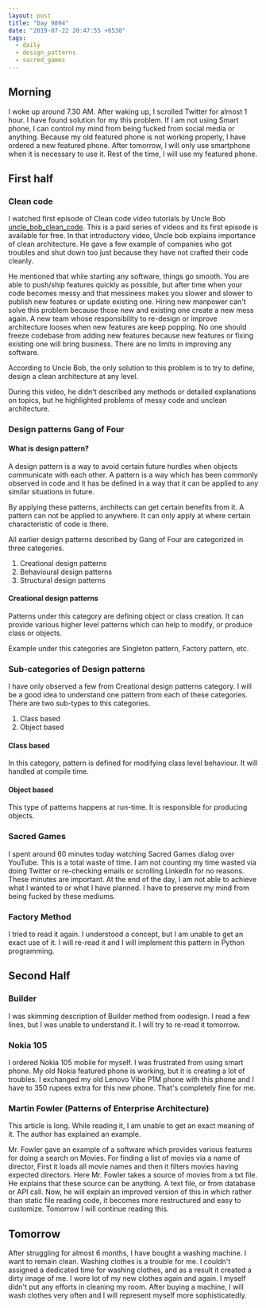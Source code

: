 ```yaml
---
layout: post
title: "Day 9894"
date: "2019-07-22 20:47:55 +0530"
tags:
  - daily
  - design_patterns
  - sacred_games
---
```


## Morning

I woke up around 7.30 AM. After waking up, I scrolled Twitter for almost 1 hour.
I have found solution for my this problem. If I am not using Smart phone, I can
control my mind from being fucked from social media or anything. Because my old
featured phone is not working properly, I have ordered a new featured phone.
After tomorrow, I will only use smartphone when it is necessary to use it. Rest
of the time, I will use my featured phone.


## First half

### Clean code

I watched first episode of Clean code video tutorials by Uncle Bob
[uncle_bob_clean_code].  This is a paid series of videos and its first episode
is available for free. In that introductory video, Uncle bob explains importance
of clean architecture. He gave a few example of companies who got troubles and
shut down too just because they have not crafted their code cleanly.

He mentioned that while starting any software, things go smooth. You are able to
push/ship features quickly as possible, but after time when your code becomes
messy and that messiness makes you slower and slower to publish new features or
update existing one. Hiring new manpower can't solve this problem because those
new and existing one create a new mess again. A new team whose responsibility to
re-design or improve architecture looses when new features are keep popping. No
one should freeze codebase from adding new features because new features or
fixing existing one will bring business. There are no limits in improving any
software.

According to Uncle Bob, the only solution to this problem is to try to define,
design a clean architecture at any level.

During this video, he didn't described any methods or detailed explanations on
topics, but he highlighted problems of messy code and unclean architecture.


### Design patterns Gang of Four

#### What is design pattern?

A design pattern is a way to avoid certain future hurdles when objects
communicate with each other. A pattern is a way which has been commonly observed
in code and it has be defined in a way that it can be applied to any similar
situations in future.

By applying these patterns, architects can get certain benefits from it. A
pattern can not be applied to anywhere. It can only apply at where certain
characteristic of code is there.

All earlier design patterns described by Gang of Four are categorized in three
categories.

1. Creational design patterns
2. Behavioural design patterns
3. Structural design patterns


#### Creational design patterns

Patterns under this category are defining object or class creation. It can
provide various higher level patterns which can help to modify, or produce class
or objects.

Example under this categories are Singleton pattern, Factory pattern, etc.

### Sub-categories of Design patterns

I have only observed a few from Creational design patterns category. I will be a
good idea to understand one pattern from each of these categories. There are two
sub-types to this categories.

1. Class based
2. Object based


#### Class based

In this category, pattern is defined for modifying class level behaviour. It
will handled at compile time.

#### Object based

This type of patterns happens at run-time. It is responsible for producing
objects.


### Sacred Games

I spent around 60 minutes today watching Sacred Games dialog over YouTube. This
is a total waste of time. I am not counting my time wasted via doing Twitter or
re-checking emails or scrolling LinkedIn for no reasons. These minutes are
important. At the end of the day, I am not able to achieve what I wanted to or
what I have planned. I have to preserve my mind from being fucked by these
mediums.


### Factory Method

I tried to read it again. I understood a concept, but I am unable to get an
exact use of it. I will re-read it and I will implement this pattern in Python
programming.


## Second Half

### Builder

I was skimming description of Builder method from oodesign. I read a few lines,
but I was unable to understand it. I will try to re-read it tomorrow.

### Nokia 105

I ordered Nokia 105 mobile for myself. I was frustrated from using smart phone.
My old Nokia featured phone is working, but it is creating a lot of troubles. I
exchanged my old Lenovo Vibe P1M phone with this phone and I have to 350 rupees
extra for this new phone. That's completely fine for me.

### Martin Fowler (Patterns of Enterprise Architecture)

This article is long. While reading it, I am unable to get an exact meaning of
it. The author has explained an example.

Mr. Fowler gave an example of a software which provides various features for
doing a search on Movies. For finding a list of movies via a name of director,
First it loads all movie names and then it filters movies having expected
directors. Here Mr. Fowler takes a source of movies from a txt file. He explains
that these source can be anything. A text file, or from database or API call.
Now, he will explain an improved version of this in which rather than static
file reading code, it becomes more restructured and easy to customize. Tomorrow
I will continue reading this.

## Tomorrow

After struggling for almost 6 months, I have bought a washing machine. I want to
remain clean. Washing clothes is a trouble for me. I couldn't assigned a
dedicated time for washing clothes, and as a result it created a dirty image of
me. I wore lot of my new clothes again and again. I myself didn't put any
efforts in cleaning my room. After buying a machine, I will wash clothes very
often and I will represent myself more sophisticatedly.


[uncle_bob_clean_code]: https://cleancoders.com/episode/clean-code-episode-1/
